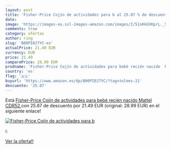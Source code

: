 ```yaml
---
layout: post
title: 'Fisher-Price Cojín de actividades para b al 25.87 % de descuento'
date: 
image: 'https://images-eu.ssl-images-amazon.com/images/I/51oKkGVKprL._SL200_.jpg'
comments: true
category: ofertas
author: ring
slug: 'B00PI0J7YC-es'
actualPrice: 21.49 EUR
currency: EUR
price: 21.49
comparePrice: 28.99 EUR
prodname: 'Fisher-Price Cojín de actividades para bebé recién nacido  Mattel CDR52 '
country: 'es'
flag: '🇪🇸'
buyurl: 'https://www.amazon.es/dp/B00PI0J7YC/?tag=tolees-21'
descuento: '25.87'
---
```


Está [Fisher-Price Cojín de actividades para bebé recién nacido  Mattel CDR52 ](https://www.amazon.es/dp/B00PI0J7YC/?tag=tolees-21) con 25.87 de descuento por 21.49 EUR (original: 28.99 EUR) en el siguiente enlace!

[![Fisher-Price Cojín de actividades para b](https://images-eu.ssl-images-amazon.com/images/I/51oKkGVKprL._SL200_.jpg)](https://www.amazon.es/dp/B00PI0J7YC/?tag=tolees-21)

ℹ️:


[Ver la oferta!!](https://www.amazon.es/dp/B00PI0J7YC/?tag=tolees-21)

